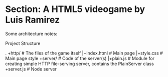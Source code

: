 Section: A HTML5 videogame by Luis Ramirez
==========================================

Some architecture notes:

Project Structure

.
+http/		# The files of the game itself
|+index.html	# Main page
|+style.css	# Main page style
+server/	# Code of the server(s)
|+plain.js	# Module for creating simple HTTP file-serving server, contains the PlainServer class
+server.js	# Node server
